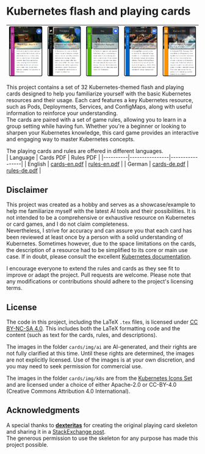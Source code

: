 # Kubernetes flash and playing cards
| ![Secret Card](extracts/secret-alpha.png) | ![Namespace Card](extracts/ns-alpha.png) | ![Pod Card](extracts/pod-alpha.png) | ![Storage Class Card](extracts/sc-alpha.png) | ![CVE Card](extracts/cve.png) |
|-----------------------|-----------------------|-----------------------|-----------------------|-----------------------|

This project contains a set of 32 Kubernetes-themed flash and playing cards designed to help you familiarize yourself with the basic Kubernetes resources and their usage. Each card features a key Kubernetes resource, such as Pods, Deployments, Services, and ConfigMaps, along with useful information to reinforce your understanding.  
The cards are paired with a set of game rules, allowing you to learn in a group setting while having fun. Whether you're a beginner or looking to sharpen your Kubernetes knowledge, this card game provides an interactive and engaging way to master Kubernetes concepts.  

The playing cards and rules are offered in different languages.  
| Language | Cards PDF       | Rules PDF       |
|----------|----------------|-----------------|
| English  | [cards-en.pdf](cards-en.pdf) | [rules-en.pdf](rules-en.pdf) |
| German   | [cards-de.pdf](cards-de.pdf) | [rules-de.pdf](rules-de.pdf) |

## Disclaimer
This project was created as a hobby and serves as a showcase/example to help me familiarize myself with the latest AI tools and their possibilities. It is not intended to be a comprehensive or exhaustive resource on Kubernetes or card games, and I do not claim completeness.  
Nevertheless, I strive for accuracy and can assure you that each card has been reviewed at least once by a person with a solid understanding of Kubernetes. Sometimes however, due to the space limitations on the cards, the description of a resource had to be simplified to its core or main use case. If in doubt, please consult the excellent [Kubernetes documentation](https://kubernetes.io/docs/home/).  

I encourage everyone to extend the rules and cards as they see fit to improve or adapt the project. Pull requests are welcome. Please note that any modifications or contributions should adhere to the project's licensing terms.

## License
The code in this project, including the LaTeX `.tex` files, is licensed under [CC BY-NC-SA 4.0](https://creativecommons.org/licenses/by-nc-sa/4.0/). This includes both the LaTeX formatting code and the content (such as text for the cards, rules, and descriptions).  

The images in the folder `cards/img/ai` are AI-generated, and their rights are not fully clarified at this time. Until these rights are determined, the images are not explicitly licensed. Use of the images is at your own discretion, and you may need to seek permission for commercial use.  

The images in the folder `cards/img/k8s` are from the [Kubernetes Icons Set](https://github.com/kubernetes/community/tree/master/icons) and are licensed under a choice of either Apache-2.0 or CC-BY-4.0 (Creative Commons Attribution 4.0 International).  

## Acknowledgments
A special thanks to **[dexteritas](https://tex.stackexchange.com/users/123129/dexteritas)** for creating the original playing card skeleton and sharing it in a [StackExchange post](https://tex.stackexchange.com/questions/47924/creating-playing-cards-using-tikz).  
The generous permission to use the skeleton for any purpose has made this project possible.  
